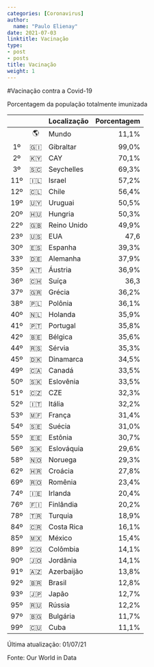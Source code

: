 ```yaml
---
categories: [Coronavirus]
author:
  name: "Paulo Elienay"
date: 2021-07-03
linktitle: Vacinação
type:
- post
- posts
title: Vacinação
weight: 1
---
```


#Vacinação contra a Covid-19

Porcentagem da população totalmente imunizada

|       |       | Localização | Porcentagem |
| :---: | :---: | :---        | ---:        |
|       | 🌎    | Mundo       | 11,1%       |
| 1º    | 🇬🇮    | Gibraltar   | 99,0%       |
| 2º    | 🇰🇾    | CAY         | 70,1%       |
| 3º    | 🇸🇨    | Seychelles  | 69,3%       |
| 11º   | 🇮🇱    | Israel      | 57,2%       |
| 12º   | 🇨🇱    | Chile       | 56,4%       |
| 19º   | 🇺🇾    | Uruguai     | 50,5%       |
| 20º   | 🇭🇺    | Hungria     | 50,3%       |
| 22º   | 🇬🇧    | Reino Unido | 49,9%       |
| 23º   | 🇺🇸    | EUA         | 47,6        |
| 30º   | 🇪🇸    | Espanha     | 39,3%       |
| 33º   | 🇩🇪    | Alemanha    | 37,9%       |
| 35º   | 🇦🇹    | Áustria     | 36,9%       |
| 36º   | 🇨🇭    | Suíça       | 36,3        |
| 37º   | 🇬🇷    | Grécia      | 36,2%       |
| 38º   | 🇵🇱    | Polônia     | 36,1%       |
| 40º   | 🇳🇱    | Holanda     | 35,9%       |
| 41º   | 🇵🇹    | Portugal    | 35,8%       |
| 42º   | 🇧🇪    | Bélgica     | 35,6%       |
| 44º   | 🇷🇸    | Sérvia      | 35,3%       |
| 45º   | 🇩🇰    | Dinamarca   | 34,5%       |
| 49º   | 🇨🇦    | Canadá      | 33,5%       |
| 50º   | 🇸🇰    | Eslovênia   | 33,5%       |
| 51º   | 🇨🇿    | CZE         | 32,3%       |
| 52º   | 🇮🇹    | Itália      | 32,2%       |
| 53º   | 🇲🇫    | França      | 31,4%       |
| 54º   | 🇸🇪    | Suécia      | 31,0%       |
| 55º   | 🇪🇪    | Estônia     | 30,7%       |
| 56º   | 🇸🇰    | Eslováquia  | 29,6%       |
| 58º   | 🇳🇴    | Noruega     | 29,3%       |
| 62º   | 🇭🇷    | Croácia     | 27,8%       |
| 69º   | 🇷🇴    | Romênia     | 23,4%       |
| 74º   | 🇮🇪    | Irlanda     | 20,4%       |
| 76º   | 🇫🇮    | Finlândia   | 20,2%       |
| 78º   | 🇹🇷    | Turquia     | 18,9%       |
| 84º   | 🇨🇷    | Costa Rica  | 16,1%       |
| 85º   | 🇲🇽    | México      | 15,4%       |
| 89º   | 🇨🇴    | Colômbia    | 14,1%       |
| 90º   | 🇯🇴    | Jordânia    | 14,1%       |
| 91º   | 🇦🇿    | Azerbaijão  | 13,8%       |
| 92º   | 🇧🇷    | Brasil      | 12,8%       |
| 93º   | 🇯🇵    | Japão       | 12,7%       |
| 95º   | 🇷🇺    | Rússia      | 12,2%       |
| 97º   | 🇧🇬    | Bulgária    | 11,7%       |
| 99º   | 🇨🇺    | Cuba        | 11,1%       |

Última atualização: 01/07/21

Fonte: Our World in Data

